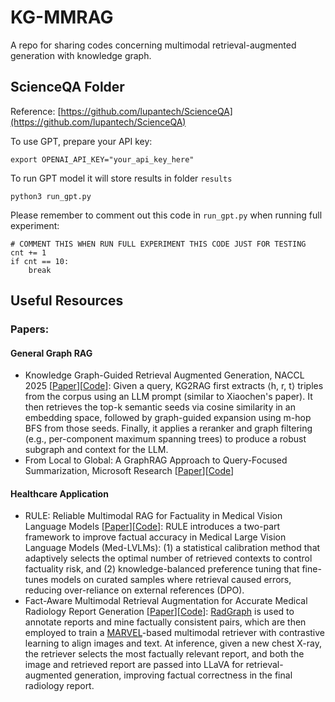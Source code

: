 # KG-MMRAG
A repo for sharing codes concerning multimodal retrieval-augmented generation with knowledge graph.

## ScienceQA Folder
Reference: [https://github.com/lupantech/ScienceQA](https://github.com/lupantech/ScienceQA)

To use GPT, prepare your API key:
```
export OPENAI_API_KEY="your_api_key_here"
```

To run GPT model it will store results in folder `results`
```
python3 run_gpt.py
```

Please remember to comment out this code in `run_gpt.py` when running full experiment:
```
# COMMENT THIS WHEN RUN FULL EXPERIMENT THIS CODE JUST FOR TESTING
cnt += 1
if cnt == 10:
    break
```
## Useful Resources

### Papers:

#### General Graph RAG
- Knowledge Graph-Guided Retrieval Augmented Generation, NACCL 2025 [[Paper](https://arxiv.org/pdf/2502.06864)][[Code](https://github.com/nju-websoft/KG2RAG/tree/main)]: Given a query, KG2RAG first extracts ⟨h, r, t⟩ triples from the corpus using an LLM prompt (similar to Xiaochen's paper). It then retrieves the top-k semantic seeds via cosine similarity in an embedding space, followed by graph-guided expansion using m-hop BFS from those seeds. Finally, it applies a reranker and graph filtering (e.g., per-component maximum spanning trees) to produce a robust subgraph and context for the LLM.
- From Local to Global: A GraphRAG Approach to Query-Focused Summarization, Microsoft Research [[Paper](https://arxiv.org/pdf/2404.16130)][[Code](https://github.com/microsoft/graphrag)]

#### Healthcare Application
- RULE: Reliable Multimodal RAG for Factuality in Medical Vision Language Models [[Paper](https://arxiv.org/pdf/2407.05131)][[Code](https://github.com/richard-peng-xia/RULE)]: RULE introduces a two-part framework to improve factual accuracy in Medical Large Vision Language Models (Med-LVLMs): (1) a statistical calibration method that adaptively selects the optimal number of retrieved contexts to control factuality risk, and (2) knowledge-balanced preference tuning that fine-tunes models on curated samples where retrieval caused errors, reducing over-reliance on external references (DPO).
- Fact-Aware Multimodal Retrieval Augmentation for Accurate Medical Radiology Report Generation [[Paper](https://arxiv.org/pdf/2407.15268)][[Code](https://github.com/cxcscmu/FactMM-RAG)]: [RadGraph](https://arxiv.org/abs/2106.14463) is used to annotate reports and mine factually consistent pairs, which are then employed to train a [MARVEL](https://arxiv.org/abs/2310.14037)-based multimodal retriever with contrastive learning to align images and text. At inference, given a new chest X-ray, the retriever selects the most factually relevant report, and both the image and retrieved report are passed into LLaVA for retrieval-augmented generation, improving factual correctness in the final radiology report.
